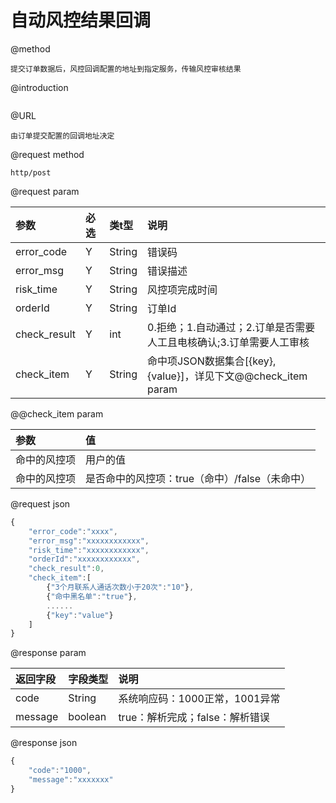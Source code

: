 # 自动风控结果回调

@method

```
提交订单数据后，风控回调配置的地址到指定服务，传输风控审核结果
```

@introduction

```

```

@URL

```
由订单提交配置的回调地址决定
```

@request method

```
http/post
```

@request param

| 参数 | 必选 | 类t型 | 说明 |
| :--- | :--- | :--- | :--- |
| error\_code | Y | String | 错误码 |
| error\_msg | Y | String | 错误描述 |
| risk\_time | Y | String | 风控项完成时间 |
| orderId | Y | String | 订单Id |
| check\_result | Y | int | 0.拒绝；1.自动通过；2.订单是否需要人工且电核确认;3.订单需要人工审核 |
| check\_item | Y | String | 命中项JSON数据集合\[{key},{value}\]，详见下文@@check\_item param |

@@check\_item param

| 参数 | 值 |
| :--- | :--- |
| 命中的风控项 | 用户的值 |
| 命中的风控项 | 是否命中的风控项：true（命中）/false（未命中） |

@request json

```js
{
    "error_code":"xxxx",
    "error_msg":"xxxxxxxxxxxx",
    "risk_time":"xxxxxxxxxxxx",
    "orderId":"xxxxxxxxxxxx",      
    "check_result":0,
    "check_item":[
        {"3个月联系人通话次数小于20次":"10"},
        {"命中黑名单":"true"},
        ......
        {"key":"value"}
    ]
}
```

@response param

| 返回字段 | 字段类型 | 说明 |
| :--- | :--- | :--- |
| code | String | 系统响应码：1000正常，1001异常 |
| message | boolean | true：解析完成；false：解析错误 |

@response json

```js
{
    "code":"1000",
    "message":"xxxxxxx"
}
```



